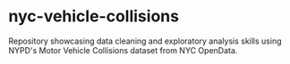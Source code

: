 # nyc-vehicle-collisions
Repository showcasing data cleaning and exploratory analysis skills using NYPD's Motor Vehicle Collisions dataset from NYC OpenData.
